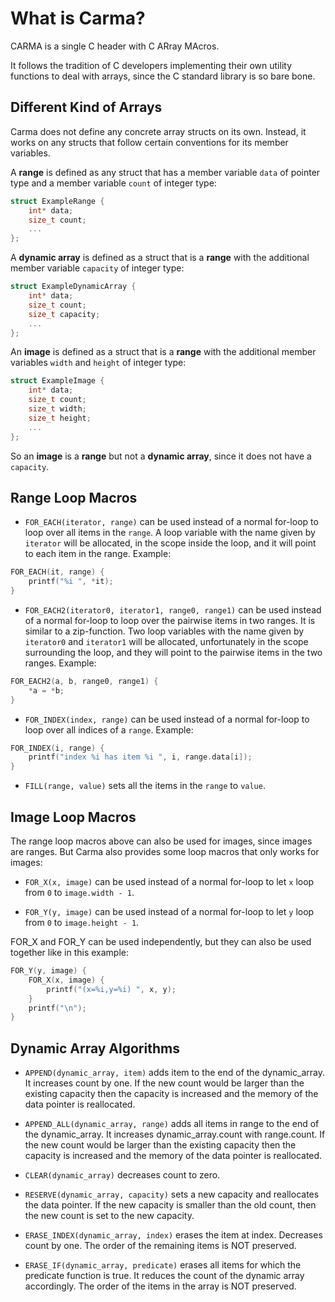 # What is Carma?

CARMA is a single C header with C ARray MAcros.

It follows the tradition of C developers implementing their own utility
functions to deal with arrays,
since the C standard library is so bare bone.

## Different Kind of Arrays

Carma does not define any concrete array structs on its own.
Instead, it works on any structs that follow certain conventions for its member variables.

A **range** is defined as any struct that has a member variable `data` of pointer type
and a member variable `count` of integer type:
```c
struct ExampleRange {
    int* data;
    size_t count;
    ...
};
```

A **dynamic array** is defined as a struct that is a **range**
with the additional member variable `capacity` of integer type:
```c
struct ExampleDynamicArray {
    int* data;
    size_t count;
    size_t capacity;
    ...
};
```

An **image** is defined as a struct that is a **range**
with the additional member variables `width` and `height` of integer type:
```c
struct ExampleImage {
    int* data;
    size_t count;
    size_t width;
    size_t height;
    ...
};
```
So an **image** is a **range** but not a **dynamic array**,
since it does not have a `capacity`.

## Range Loop Macros

* `FOR_EACH(iterator, range)` can be used instead of a normal for-loop 
to loop over all items in the `range`.
A loop variable with the name given by `iterator` will be allocated,
in the scope inside the loop, and it will point to each item in the range.
Example:
```c
FOR_EACH(it, range) {
    printf("%i ", *it);
}
```

* `FOR_EACH2(iterator0, iterator1, range0, range1)` can be used instead of a
normal for-loop to loop over the pairwise items in two ranges.
It is similar to a zip-function.
Two loop variables with the name given by `iterator0` and `iterator1` will be
allocated, unfortunately in the scope surrounding the loop,
and they will point to the pairwise items in the two ranges.
Example:
```c
FOR_EACH2(a, b, range0, range1) {
    *a = *b;
}
```

* `FOR_INDEX(index, range)` can be used instead of a normal for-loop
  to loop over all indices of a `range`.
Example:
```c
FOR_INDEX(i, range) {
    printf("index %i has item %i ", i, range.data[i]);
}
```

* `FILL(range, value)` sets all the items in the `range` to `value`.

## Image Loop Macros

The range loop macros above can also be used for images, since images are ranges.
But Carma also provides some loop macros that only works for images:

* `FOR_X(x, image)` can be used instead of a normal for-loop
to let `x` loop from `0` to `image.width - 1`.

* `FOR_Y(y, image)` can be used instead of a normal for-loop
  to let `y` loop from `0` to `image.height - 1`.

FOR_X and FOR_Y can be used independently,
but they can also be used together like in this example:
```c
FOR_Y(y, image) {
    FOR_X(x, image) {
        printf("(x=%i,y=%i) ", x, y);
    }
    printf("\n");
}
```

## Dynamic Array Algorithms

* `APPEND(dynamic_array, item)` adds item to the end of the dynamic_array.
It increases count by one.
If the new count would be larger than the existing capacity then
the capacity is increased and the memory of the data pointer is reallocated.

* `APPEND_ALL(dynamic_array, range)` adds all items in range to the end of the dynamic_array.
  It increases dynamic_array.count with range.count.
  If the new count would be larger than the existing capacity then
  the capacity is increased and the memory of the data pointer is reallocated.

* `CLEAR(dynamic_array)` decreases count to zero.

* `RESERVE(dynamic_array, capacity)` sets a new capacity and reallocates the data pointer.
If the new capacity is smaller than the old count,
then the new count is set to the new capacity.

* `ERASE_INDEX(dynamic_array, index)` erases the item at index.
Decreases count by one.
The order of the remaining items is NOT preserved.

* `ERASE_IF(dynamic_array, predicate)` erases all items for which the
predicate function is true.
It reduces the count of the dynamic array accordingly.
The order of the items in the array is NOT preserved.
